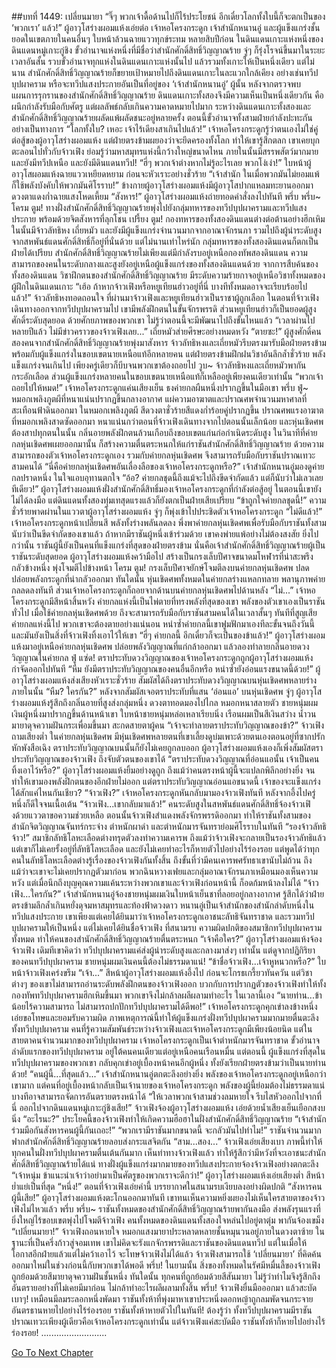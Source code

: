##บทที่ 1449: เปลี่ยนมายา
“จิ๊ๆ พวกเจ้าดื้อด้านไปก็ไร้ประโยชน์ อีกเดี๋ยวโลกทั้งใบนี้ก็จะตกเป็นของ ‘พวกเรา’ แล้ว!”
ผู้อาวุโสร่างผอมแห้งเอ่ยต่อ
เจ้าหอโครงกระดูก เจ้าสำนักหนานอู่ และผู้แข็งแกร่งชั้นยอดในเขตภายในคนอื่นๆ ใบหน้าล้วนฉายแววทุกข์ระทม
หลายสิบปีก่อน ในดินแดนเกาะแห่งหนึ่งของดินแดนหมู่เกาะกู่ชิง
ขั้วอำนาจแห่งหนึ่งที่มีชื่อว่าสำนักศักดิ์สิทธิ์วิญญาณร้าย จู่ๆ ก็รุ่งโรจน์ขึ้นมาในระยะเวลาอันสั้น รวบขั้วอำนาจทุกแห่งในดินแดนเกาะแห่งนั้นไป แล้วรวมทั้งเกาะให้เป็นหนึ่งเดียว
แต่ไม่นาน สำนักศักดิ์สิทธิ์วิญญาณร้ายก็ขยายเป้าหมายไปถึงดินแดนเกาะในละแวกใกล้เคียง
อย่างเช่นทวีปบุปผาคราม หรือจะทวีปแสงประกายอันเป็นที่อยู่ของ ‘เจ้าสำนักหนานอู่’ ผู้นั้น
หลังจากตรวจพบแผนการรุกรานของสำนักศักดิ์สิทธิ์วิญญาณร้าย ดินแดนเกาะทั้งสองจึงมีความเห็นเป็นหนึ่งเดียวกัน คือผนึกกำลังรับมือกับศัตรู
แต่ผลลัพธ์กลับเกินความคาดหมายไปมาก ระหว่างดินแดนเกาะทั้งสองและสำนักศักดิ์สิทธิ์วิญญาณร้ายผลัดแพ้ผลัดชนะอยู่หลายครั้ง
ตอนนี้ขั้วอำนาจทั้งสามฝ่ายกำลังปะทะกันอย่างเป็นทางการ
“โลกทั้งใบ? เหอะ เจ้าไร้เดียงสาเกินไปแล้ว!”
เจ้าหอโครงกระดูกรู้ว่าตนเองไม่ใช่คู่ต่อสู้ของผู้อาวุโสร่างผอมแห้ง แต่ฝ่ายตรงข้ามผยองว่าจะยึดครองทั้งโลก ทำให้เขารู้สึกตลก
เขาเคยบุกตะลอนไปทั่วกับจ้าวเฟิง ย่อมรู้ว่ามหาสมุทรแห่งนี้กว้างใหญ่ขนาดไหน ภายในนั้นมีสรรพสัตว์มากมาย และยังมีทวีปเหนือ และยังมีดินแดนทวีป!
“ฮี่ๆ พวกเจ้าต่างหากไม่รู้อะไรเลย พวกโง่เง่า!”
ใบหน้าผู้อาวุโสผอมแห้งฉายแววเหยียดหยาม ก่อนจะหัวเราะอย่างชั่วร้าย
“เจ้าสำนัก ในเมื่อพวกมันไม่ยอมแพ้ ก็ใช้พลังบังคับให้พวกมันศิโรราบ!”
ข้างกายผู้อาวุโสร่างผอมแห้งมีผู้อาวุโสปากแหลมทะยานออกมา ดวงตาแดงก่ำฉายแสงโหดเหี้ยม
“สังหาร!”
ผู้อาวุโสร่างผอมแห้งถ่ายทอดคำสั่งลงไปทันที
พรึ่บ พรึ่บ~ โครม ตูม!
ทางฝั่งสำนักศักดิ์สิทธิ์วิญญาณร้ายพุ่งไปยังกลุ่มทหารของทวีปบุปผาครามและทวีปแสงประกาย พร้อมด้วยจิตสังหารที่ลุกโชน
เปรี้ยง ตูม!
กองทหารของทั้งสองดินแดนต่างต่อต้านอย่างฮึกเหิม
ในนั้นมีจ้าวลัทธิหง เถี่ยหมัว และยังมีผู้แข็งแกร่งจำนวนมากจากอาณาจักรนภา รวมไปถึงผู้นำระดับสูงจากสหพันธ์แดนศักดิ์สิทธิ์ก็อยู่ที่นั่นด้วย
แต่ไม่นานเท่าไหร่นัก กลุ่มทหารของทั้งสองดินแดนก็ตกเป็นฝ่ายได้เปรียบ
สำนักศักดิ์สิทธิ์วิญญาณร้ายไม่เพียงแต่มีกำลังรบอยู่เหนือกองทัพสองดินแดน ความสามารถของคนในระดับกลางและสูงยังอยู่เหนือผู้แข็งแกร่งของทั้งสองดินแดนด้วย
จากการสืบค้นของทั้งสองดินแดน วิชาฝึกตนของสำนักศักดิ์สิทธิ์วิญญาณร้าย มีระดับความร้ายกาจอยู่เหนือวิชาทั้งหมดของผู้ฝึกในดินแดนเกาะ
“เฮ้อ ถ้าหากจ้าวเฟิงหรือหยูเทียนฮ่าวอยู่ที่นี่ บางทีทั้งหมดอาจจะเรียบร้อยไปแล้ว!”
จ้าวลัทธิหงทอดถอนใจ
ที่ผ่านมาจ้าวเฟิงและหยูเทียนฮ่าวเป็นราชาผู้ถูกเลือก
ในตอนที่จ้าวเฟิงเดินทางออกจากทวีปบุปผาครามไป เขามีพลังฝึกตนในขั้นจักรพรรดิ ส่วนหยูเทียนฮ่าวก็เป็นยอดผู้สูงศักดิ์ระดับสุดยอด
ด้วยศักยภาพของพวกเขา ไม่รู้ว่าตอนนี้จะมีพัฒนาไปถึงขั้นไหนแล้ว
“เวลาผ่านไปหลายปีแล้ว ไม่มีข่าวคราวของจ้าวเฟิงเลย...”
เถี่ยหมัวส่ายศีรษะอย่างหมดหวัง
“ตายซะ!”
ผู้สูงศักดิ์คนสองคนจากสำนักศักดิ์สิทธิ์วิญญาณร้ายพุ่งมาสังหาร
จ้าวลัทธิหงและเถี่ยหมัวรีบตรงมารับมือฝ่ายตรงข้ามพร้อมกับผู้แข็งแกร่งในขอบเขตนายเหนือแท้อีกหลายคน
แต่ฝ่ายตรงข้ามฝึกฝนวิชาอันลึกล้ำชั่วร้าย พลังแข็งแกร่งจนเกินไป เพียงครู่เดียวก็บีบจนพวกเขาต้องถอยไป
วูบ~
จ้าวลัทธิหงและเถี่ยหมัวพากันกระอักเลือด ส่วนผู้แข็งแกร่งหลายคนในขอบเขตนายเหนือแท้ก็เหลืออยู่เพียงคนเดียวเท่านั้น
“พวกเจ้าถอยไปให้หมด!”
เจ้าหอโครงกระดูกแค่นเสียงเย็น ธงค่ายกลผืนหนึ่งปรากฏขึ้นในมือเขา
พรึ่บ ฟู่~
หมอกเพลิงภูตผีที่หนาแน่นปรากฏขึ้นกลางอากาศ แผ่ความอาฆาตและปราณศพจำนวนมหาศาลที่สะเทือนฟ้าดินออกมา
ในหมอกเพลิงภูตผี สีดวงตาชั่วร้ายสีแดงก่ำร้อยคู่ปรากฏขึ้น
ปราณศพแรงอาฆาตที่หมอกเพลิงสาดซัดออกมา หนาแน่นกว่าตอนที่จ้าวเฟิงเดินทางจากไปตอนนั้นเล็กน้อย
และหุ่นเชิดศพต้องสาปทุกตนในนั้น กลิ่นอายพลังฝึกตนล้วนเกือบถึงขอบเขตแก่นก่อกำเนิดระดับสูง
ในวินาทีที่ค่ายกลหุ่นเชิดศพเผยออกมานั้น ก็สร้างความตื่นตระหนกให้แก่ราชันสำนักศักดิ์สิทธิ์วิญญาณร้าย
ด้วยความสามารถของตัวเจ้าหอโครงกระดูกเอง รวมกับค่ายกลหุ่นเชิดศพ จึงสามารถรับมือกับราชันปราณเทวะสามคนได้
“นี่คือค่ายกลหุ่นเชิดศพอันเลื่องลือของเจ้าหอโครงกระดูกหรือ?”
เจ้าสำนักหนานอู่มองดูค่ายกลปราดหนึ่ง ในใจแอบอุทานตกใจ
“อ้อ? ค่ายกลชุดนี้ถึงแม้จะไปถึงขีดจำกัดแล้ว แต่ก็นับว่าไม่เลวเลยทีเดียว!”
ผู้อาวุโสร่างผอมแห้งฝั่งสำนักศักดิ์สิทธิ์มองเจ้าหอโครงกระดูกที่กำลังต่อสู้อยู่
ในตอนนี้เขายังไม่ได้ลงมือ แต่ดินแดนทั้งสองทุ่มเทสุดแรงแล้วก็ยังตกเป็นฝ่ายเสียเปรียบ
“ข้าถูกใจค่ายกลชุดนี้!”
ความชั่วร้ายพาดผ่านในแววตาผู้อาวุโสร่างผอมแห้ง จู่ๆ ก็พุ่งเข้าไปประชิดตัวเจ้าหอโครงกระดูก
“ไม่ดีแล้ว!”
เจ้าหอโครงกระดูกหน้าเปลี่ยนสี พลังทั้งร่างพลันลดลง
พึ่งพาค่ายกลหุ่นเชิดศพเพื่อรับมือกับราชันทั้งสาม นับว่าเป็นขีดจำกัดของเขาแล้ว
ถ้าหากมีราชันผู้หนึ่งเข้าร่วมด้วย เขาคงพ่ายแพ้อย่างไม่ต้องสงสัย ยิ่งไปกว่านั้น ราชันผู้นี้ยังเป็นคนที่แข็งแกร่งที่สุดของฝ่ายตรงข้าม นั่นคือเจ้าสำนักศักดิ์สิทธิ์วิญญาณร้ายผู้เป็นราชันระดับสุดยอด
ผู้อาวุโสร่างผอมแห้งคว้ามือไป สร้างเป็นกรงเล็บปีศาจขนาดมโหฬารที่น่าสะพรึงกลัวข้างหนึ่ง พุ่งโจมตีไปข้างหน้า
โครม ตูม!
กรงเล็บปีศาจยักษ์โจมตีลงบนค่ายกลหุ่นเชิดศพ ปลดปล่อยพลังกระดูกที่น่ากลัวออกมา
ทันใดนั้น หุ่นเชิดศพทั้งหมดในค่ายกลร่างแหลกทลาย พลานุภาพค่ายกลลดลงทันที
ส่วนเจ้าหอโครงกระดูกก็ถอยจากด้านบนค่ายกลหุ่นเชิดศพไปด้านหลัง
“ไม่...”
เจ้าหอโครงกระดูกมีสีหน้าสิ้นหวัง
ค่ายกลแห่งนี้เป็นไพ่ตายที่ทรงพลังที่สุดของเขา
พลังของตัวเขาเองเป็นราชันทั่วไป เมื่อใช้ค่ายกลหุ่นเชิดศพด้วย ถึงจะสามารถรับมือกับราชันสามคนได้ในเวลาสั้นๆ
ทันทีที่สูญเสียค่ายกลแห่งนี้ไป พวกเขาจะต้องตายอย่างแน่นอน
หนำซ้ำค่ายกลนี้เขาฟูมฟักมาเองทีละขั้นจนถึงวันนี้ และมันยังเป็นสิ่งที่จ้าวเฟิงทิ้งเอาไว้ให้เขา
“ฮี่ๆ ค่ายกลนี้ อีกเดี๋ยวก็จะเป็นของข้าแล้ว!”
ผู้อาวุโสร่างผอมแห้งมาอยู่เหนือค่ายกลหุ่นเชิดศพ ปล่อยพลังวิญญาณที่แก่กล้าออกมา แล้วลองทำลายกลิ่นอายดวงวิญญาณในค่ายกล
ฟู่ แซ่ด!
ตราประทับดวงวิญญาณของเจ้าหอโครงกระดูกถูกผู้อาวุโสร่างผอมแห้งกำจัดออกไปทันที
“หืม ยังมีตราประทับวิญญาณของคนอื่นอีกหรือ หนำซ้ำยังอ่อนแรงขนาดนี้ด้วย!”
ผู้อาวุโสร่างผอมแห้งส่งเสียงหัวเราะชั่วร้าย สัมผัสได้ถึงตราประทับดวงวิญญาณบนหุ่นเชิดศพหลายร่างภายในนั้น
“หืม? ใครกัน?”
หลังจากสัมผัสเจอตราประทับที่แสน ‘อ่อนแอ’ บนหุ่นเชิดศพ จู่ๆ ผู้อาวุโสร่างผอมแห้งรู้สึกถึงกลิ่นอายที่สูงส่งกลุ่มหนึ่ง ดวงตาทอดมองไปไกล
หมอกหนาสลายตัว ชายหนุ่มผมเงินผู้หนึ่งมาปรากฏขึ้นด้านหน้าเขา
ใบหน้าชายหนุ่มหล่อเหลาเรียบนิ่ง เรือนผมเป็นสีเงินสว่าง น้ำวนมายาดุจความฝันกระเพื่อมขึ้นมา สะกดสายตาผู้คน
“เจ้าจะทำลายตราประทับวิญญาณของข้า?”
จ้าวเฟิงถามเสียงต่ำ
ในค่ายกลหุ่นเชิดศพ มีหุ่นเชิดศพหลายตนที่เขาเลี้ยงดูบ่มเพาะด้วยตนเองตอนอยู่ที่ซากปรักหักพังสือเฉิง ตราประทับวิญญาณบนนั้นก็ยังไม่เคยถูกลบออก
ผู้อาวุโสร่างผอมแห้งเองก็เพิ่งสัมผัสตราประทับวิญญาณของจ้าวเฟิง ถึงจับตัวตนของเขาได้
“ตราประทับดวงวิญญาณที่อ่อนแอนั้น เจ้าเป็นคนทิ้งเอาไว้หรือ?”
ผู้อาวุโสร่างผอมแห้งยิ้มอย่างดูถูก
ถึงแม้ว่าคนตรงหน้าผู้นี้จะแปลกพิลึกอย่างยิ่ง จนทำให้เขามองพลังฝึกตนของอีกฝ่ายไม่ออก แต่ตราประทับวิญญาณอ่อนแอขนาดนี้ เจ้าของจะแข็งแกร่งได้สักแค่ไหนกันเชียว?
“จ้าวเฟิง?”
เจ้าหอโครงกระดูกหันกลับมามองจ้าวเฟิงทันที หลังจากอึ้งไปครู่หนึ่งก็ดีใจจนเนื้อเต้น
“จ้าวเฟิง...เขากลับมาแล้ว!”
คนระดับสูงในสหพันธ์แดนศักดิ์สิทธิ์จ้องจ้าวเฟิงด้วยแววตาขอความช่วยเหลือ
ตอนนั้นจ้าวเฟิงสำแดงพลังจักรพรรดิออกมา ทำให้ราชันทั้งสามของสำนักจิตวิญญาณจันทร์กระจ่าง ตำหนักผาดำ และตำหนักมารจันทราย่อมศิโรราบในทันที
“รองจ้าวลัทธิจ้าว!”
สมาชิกลัทธิโลหะเลือดต่างทรุดตัวลงทำความเคารพ
ถึงแม้ว่าจ้าวเฟิงจะกลายเป็นรองจ้าวลัทธิแล้ว แต่เขาก็ไม่เคยรั้งอยู่ที่ลัทธิโลหะเลือด และยังไม่เคยทำอะไรก็หายตัวไปอย่างไร้ร่องรอย
แต่พูดได้ว่าทุกคนในลัทธิโลหะเลือดต่างรู้เรื่องของจ้าวเฟิงกันทั้งสิ้น
ถึงขั้นที่ว่ามีคนเคารพศรัทธาเขานับไม่ถ้วน ถึงแม้ว่าจะเขาจะไม่เคยปรากฏตัวมาก่อน
พวกฉินหวางเฟยและกลุ่มอาณาจักรนภาเหมือนมองเห็นความหวัง แต่เมื่อนึกถึงบุญคุณความแค้นระหว่างพวกเขาและจ้าวเฟิงก่อนหน้านี้ ก็อดก้มหน้าลงไม่ได้
“จ้าวเฟิง...ใครกัน?”
เจ้าสำนักหนานอู่จ้องชายหนุ่มผมเงินใบหน้าเย็นชาที่ลอยอยู่กลางอากาศ รู้สึกได้ว่าฝ่ายตรงข้ามลึกล้ำเกินหยั่งดุจมหาสมุทรและท้องฟ้าดวงดาว
หนานอู่เป็นเจ้าสำนักของสำนักลำดับหนึ่งในทวีปแสงประกาย เขาเพียงแต่เคยได้ยินมาว่าเจ้าหอโครงกระดูกเอาชนะลัทธิจันทราชาด และรวมทวีปบุปผาครามให้เป็นหนึ่ง แต่ไม่เคยได้ยินชื่อจ้าวเฟิง
ที่สนามรบ ความผิดปกติของสมาชิกทวีปบุปผาครามทั้งหมด ทำให้คนของสำนักศักดิ์สิทธิ์วิญญาณร้ายตื่นตระหนก
“เจ้าคือใคร?”
ผู้อาวุโสร่างผอมแห้งจ้องจ้าวเฟิง
เดิมทีเขาคิดว่า ทวีปบุปผาครามแค่ส่งผู้นำระดับสูงและกลางมาส่งๆ เท่านั้น แต่ดูจากปฏิกิริยาของคนทวีปบุปผาคราม ชายหนุ่มผมเงินคนนี้ต้องไม่ธรรมดาแน่!
“ข้าชื่อจ้าวเฟิง...เจ้าหูหนวกหรือ?”
ใบหน้าจ้าวเฟิงเคร่งขรึม
“เจ้า...”
สีหน้าผู้อาวุโสร่างผอมแห้งอึ้งไป ก่อนจะโกรธเกรี้ยวทันควัน
แต่วิชาต่างๆ ของเขาไม่สามารถอ่านระดับพลังฝึกตนของจ้าวเฟิงออก บวกกับการปรากฏตัวของจ้าวเฟิงทำให้ทั้งกองทัพทวีปบุปผาครามฮึกเหิมขึ้นมา พวกเขาจึงไม่กล้าลผลีผลามทำอะไร
ในเวลานี้เอง
“นายท่าน...ข้าน้อยไร้ความสามารถ ไม่สามารถปกปักทวีปบุปผาครามได้ดีพอ!”
เจ้าหอโครงกระดูกคุกเข่าลงข้างหนึ่ง เอ่ยขอโทษและยอมรับความผิด
ภาพเหตุการณ์นี้ทำให้ผู้แข็งแกร่งฝั่งทวีปบุปผาครามมากมายตื่นตะลึง
ทั้งทวีปบุปผาคราม คนที่รู้ความสัมพันธ์ระหว่างจ้าวเฟิงและเจ้าหอโครงกระดูกมีเพียงน้อยนิด
แต่ในสายตาคนจำนวนมากของทวีปบุปผาคราม เจ้าหอโครงกระดูกเป็นเจ้าตำหนักมารจันทราชาด ขั้วอำนาจลำดับแรกของทวีปบุปผาคราม อยู่ใต้คนคนเดียวแต่อยู่เหนือคนเรือนหมื่น
แต่ตอนนี้ ผู้แข็งแกร่งที่สุดในทวีปบุปผาครามของพวกเขา กลับคุกเข่าอยู่เบื้องหน้าคนอีกผู้หนึ่ง ทั้งยังเรียกฝ่ายตรงข้ามว่าเป็นนายท่านด้วย!
“คนผู้นี้...ที่สุดแล้ว...”
เจ้าสำนักหนานอู่ตกตะลึงอย่างยิ่ง
พลังของเจ้าหอโครงกระดูกอยู่เหนือกว่าเขามาก
แต่คนที่อยู่เบื้องหน้ากลับเป็นเจ้านายของเจ้าหอโครงกระดูก พลังของผู้นี้ย่อมต้องไม่ธรรมดาแน่ บางทีอาจสามารถจัดการอันตรายตรงหน้าได้
“ให้เวลาพวกเจ้าสามช่วงลมหายใจ รีบไสหัวออกไปจากที่นี่ ออกไปจากดินแดนหมู่เกาะกู่ชิงเสีย!”
จ้าวเฟิงจ้องผู้อาวุโสร่างผอมแห้ง เอ่ยด้วยน้ำเสียงเย็นเยือกสงบนิ่ง
“อะไรนะ?”
ประโยคนี้ของจ้าวเฟิงทำให้เกิดความฮือฮาในฝั่งสำนักศักดิ์สิทธิ์วิญญาณร้าย
“เจ้าสำนัก ร่วมมือกันสังหารคนผู้นี้กันเถอะ!”
“พวกเรามีราชันมากขนาดนี้ จะกลัวมันไปทำไม!”
ราชันจำนวนมากฟากสำนักศักดิ์สิทธิ์วิญญาณร้ายลอบส่งกระแสจิตกัน
“สาม...สอง...”
จ้าวเฟิงเอ่ยเสียงเบา
ภาพนี้ทำให้ทุกคนในฝั่งทวีปบุปผาครามตื่นเต้นกันมาก
เห็นท่าทางจ้าวเฟิงแล้ว ทำให้รู้สึกว่ามีหวังที่จะเอาชนะสำนักศักดิ์สิทธิ์วิญญาณร้ายได้แน่
ทางฝั่งผู้แข็งแกร่งมากมายของทวีปแสงประกายจ้องจ้าวเฟิงอย่างตกตะลึง
“เจ้าหนุ่ม ข้าแนะนำเจ้าว่าอย่ามาเป็นศัตรูของพวกเราจะดีกว่า!”
ผู้อาวุโสร่างผอมแห้งเอ่ยเสียงต่ำ สีหน้าย่ำแย่เป็นที่สุด
“หนึ่ง!”
ตอนที่จ้าวเฟิงเอ่ยคำนี้ บรรยากาศในสนามรบเงียบลงอย่างผิดปกติ
“สังหารคนผู้นี้เสีย!”
ผู้อาวุโสร่างผอมแห้งตะโกนออกมาทันที เขาทนเห็นความหยิ่งผยองไม่เห็นใครสายตาของจ้าวเฟิงไม่ไหวแล้ว
พรึ่บ พรึ่บ~
ราชันทั้งหมดของสำนักศักดิ์สิทธิ์วิญญาณร้ายพากันลงมือ ส่งพลังรุนแรงที่ยิ่งใหญ่ไร้ขอบเขตพุ่งไปโจมตีจ้าวเฟิง
คนทั้งหมดของดินแดนทั้งสองใจหล่นไปอยู่ตาตุ่ม พากันจ้องเขม็ง
“เปลี่ยนมายา!”
จ้าวเฟิงถอนหายใจ หมอกแสงมายาประหลาดหลายชั้นหมุนวนอยู่ภายในดวงตาซ้าย
ในฐานะที่เป็นครึ่งก้าวสู่จอมเทพ เขาไม่คิดจะรังแกจักรพรรดิและราชันของดินแดนทวีป แต่ในเมื่อให้โอกาสอีกฝ่ายแล้วแต่ไม่คว้าเอาไว้ จะโทษจ้าวเฟิงไม่ได้แล้ว
จ้าวเฟิงสามารถใช้ ‘เปลี่ยนมายา’ ที่คิดค้นออกมาใหม่ในช่วงก่อนนี้กับพวกเขาได้พอดี
พรึ่บ!
ในยามนั้น สิ่งของทั้งหมดในรัศมีหมื่นลี้ของจ้าวเฟิงถูกย้อมด้วยสีมายาดุจความฝันชั้นหนึ่ง
ทันใดนั้น ทุกคนที่ถูกย้อมด้วยสีสันมายา ไม่รู้ว่าทำไมจึงรู้สึกถึงอันตรายอย่างที่ไม่เคยมีมาก่อน ไม่กล้าทำอะไรผลีผลามทั้งสิ้น
พรึ่บ!
จ้าวเฟิงยื่นมือออกมา แล้วสะบัดเบาๆ!
เหมือนมีลมระลอกหนึ่งพัดมา ราชันทั้งห้าที่พุ่งมาหาเขาประหนึ่งดอกหญ้าถูกลมพัดจนกระจาย อันตรธานหายไปอย่างไร้ร่องรอย
ราชันทั้งห้าหายตัวไปในทันที!
ต้องรู้ว่า ทั้งทวีปบุปผาครามมีราชันปราณเทวะเพียงผู้เดียวคือเจ้าหอโครงกระดูกเท่านั้น
แต่จ้าวเฟิงแค่สะบัดมือ ราชันทั้งห้าก็หายไปอย่างไร้ร่องรอย!
..........................


[Go To Next Chapter]( ./306.md)